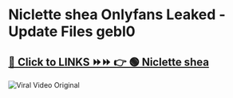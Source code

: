 
 # Niclette shea Onlyfans Leaked - Update Files gebl0

## <h2><a href="https://clipsfans.com/Niclette_shea&ref=git">🔗 Click to LINKS ⏩⏩ 👉 🟢 Niclette shea </a></h2>

<a href="https://clipsfans.com/Niclette_shea&ref=git" rel="nofollow" data-target="animated-image.originalLink"><img src="https://i.ibb.co.com/xMMVF88/686577567.gif" alt="Viral Video Original" style="max-width: 100%; display: inline-block;" data-target="animated-image.originalImage"></a>

